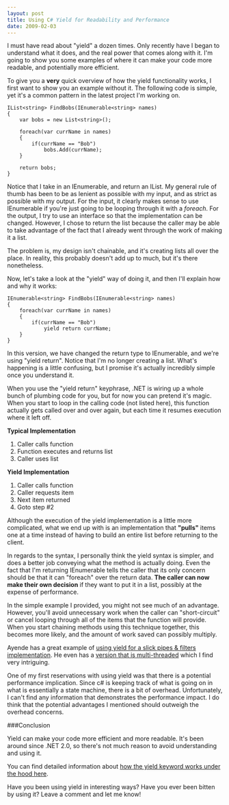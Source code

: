 ```yaml
---
layout: post
title: Using C# Yield for Readability and Performance
date: 2009-02-03
---
```


I must have read about "yield" a dozen times. Only recently have I began to understand what it does, and the real power that comes along with it. I'm going to show you some examples of where it can make your code more readable, and potentially more efficient.

To give you a **very** quick overview of how the yield functionality works, I first want to show you an example without it. The following code is simple, yet it's a common pattern in the latest project I'm working on.

	IList<string> FindBobs(IEnumerable<string> names)
	{
		var bobs = new List<string>();
	
		foreach(var currName in names)
		{
			if(currName == "Bob")
				bobs.Add(currName);
		}
	
		return bobs;
	}

Notice that I take in an IEnumerable<string>, and return an IList<string>. My general rule of thumb has been to be as lenient as possible with my input, and as strict as possible with my output. For the input, it clearly makes sense to use IEnumerable if you're just going to be looping through it with a _foreach_. For the output, I try to use an interface so that the implementation can be changed. However, I chose to return the list because the caller may be able to take advantage of the fact that I already went through the work of making it a list.

The problem is, my design isn't chainable, and it's creating lists all over the place. In reality, this probably doesn't add up to much, but it's there nonetheless.

Now, let's take a look at the "yield" way of doing it, and then I'll explain how and why it works:

	IEnumerable<string> FindBobs(IEnumerable<string> names)
	{
		foreach(var currName in names)
		{
			if(currName == "Bob")
				yield return currName;
		}
	}

In this version, we have changed the return type to IEnumerable<string>, and we're using "yield return". Notice that I'm no longer creating a list. What's happening is a little confusing, but I promise it's actually incredibly simple once you understand it.

When you use the "yield return" keyphrase, .NET is wiring up a whole bunch of plumbing code for you, but for now you can pretend it's magic. When you start to loop in the calling code (not listed here), this function actually gets called over and over again, but each time it resumes execution where it left off.

**Typical Implementation**

1.  Caller calls function
2.  Function executes and returns list
3.  Caller uses list

**Yield Implementation**

1.  Caller calls function
2.  Caller requests item
3.  Next item returned
4.  Goto step #2

Although the execution of the yield implementation is a little more complicated, what we end up with is an implementation that **"pulls"** items one at a time instead of having to build an entire list before returning to the client.

In regards to the syntax, I personally think the yield syntax is simpler, and does a better job conveying what the method is actually doing. Even the fact that I'm returning IEnumerable tells the caller that its only concern should be that it can "foreach" over the return data. **The caller can now make their own decision** if they want to put it in a list, possibly at the expense of performance.

In the simple example I provided, you might not see much of an advantage. However, you'll avoid unnecessary work when the caller can "short-circuit" or cancel looping through all of the items that the function will provide. When you start chaining methods using this technique together, this becomes more likely, and the amount of work saved can possibly multiply.

Ayende has a great example of [using yield for a slick pipes & filters implementation](http://ayende.com/Blog/archive/2008/01/05/Pipes-and-filters-The-IEnumerable-appraoch.aspx). He even has a [version that is multi-threaded](http://ayende.com/Blog/archive/2008/01/06/Pipes-and-filters-The-multi-threaded-version.aspx) which I find very intriguing.

One of my first reservations with using yield was that there is a potential performance implication. Since c# is keeping track of what is going on in what is essentially a state machine, there is a bit of overhead. Unfortunately, I can't find any information that demonstrates the performance impact. I do think that the potential advantages I mentioned should outweigh the overhead concerns.

###Conclusion

Yield can make your code more efficient and more readable. It's been around since .NET 2.0, so there's not much reason to avoid understanding and using it.

You can find detailed information about [how the yield keyword works under the hood here](http://startbigthinksmall.wordpress.com/2008/06/09/behind-the-scenes-of-the-c-yield-keyword/).

Have you been using yield in interesting ways? Have you ever been bitten by using it? Leave a comment and let me know!
